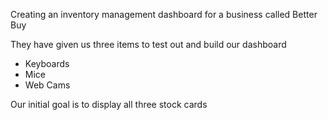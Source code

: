 Creating an inventory management dashboard for a business called Better Buy

They have given us three items to test out and build our dashboard
- Keyboards
- Mice
- Web Cams

Our initial goal is to display all three stock cards